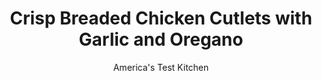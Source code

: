 ---
layout: ../../layouts/MarkdownPostLayout.astro
title: Crisp Breaded Chicken Cutlets with Garlic and Oregano
author: America's Test Kitchen
pubDate: 2023-03-15
description: "Breaded cutlets promise a moist, tender interior and crunchy, crisp exterior. ￼But to get there, you have to follow the rules."
image_url: https://res.cloudinary.com/hksqkdlah/image/upload/ar_1:1,c_fill,dpr_2.0,f_auto,fl_lossy.progressive.strip_profile,g_faces:auto,q_auto:low,w_344/22628_sfs-breaded-chicken-cutlets-5-1
tags: ["Main Courses","Italian","Chicken","Weeknight"]
calories: 3380
protein: 54
carbohydrates: 40
fats: 
fiber: 3
ingredients: ["4 (6- to 8-ounce), boneless, skinless chicken breasts, tenderloins removed, trimmed",", Salt and pepper","4 - 6 slices, hearty white sandwich bread, crusts removed, torn into 1 1/2-inch pieces","3/4 cup, all-purpose flour","2 , large eggs","3 tablespoons, minced fresh oregano","8 , garlic cloves, minced","3/4 cup, vegetable oil",", Lemon wedges"]
serves: 4
time: "50 minutes"
instructions: ["Adjust oven rack to lower-middle position and heat oven to 200 degrees. Cover chicken breasts with plastic wrap and pound to even 1/2-inch thickness with meat pounder. Pat cutlets dry with paper towels and season with salt and pepper.","Process bread in food processor to fine crumbs, 20 to 30 seconds (you should have 1 1/2 cups bread crumbs). Transfer bread crumbs to shallow dish. Place flour in second shallow dish. Lightly beat eggs, oregano, and garlic in third shallow dish.","Working with 1 cutlet at a time, dredge in flour, shaking off excess; dip in egg mixture, allowing excess to drip off; and coat with bread crumbs, pressing gently to adhere. Transfer to plate and let sit for 5 minutes.","Set wire rack in rimmed baking sheet and cover half of rack with triple layer of paper towels. Heat oil in 12-inch nonstick skillet over medium-high heat until shimmering. Place 2 cutlets in skillet and cook until deep golden brown and crisp and chicken registers 160 degrees, about 2 1/2 minutes per side, gently pressing on cutlets with spatula for even browning.","Place cutlets on paper towel–lined side of prepared wire rack to dry, about 15 seconds per side. Move cutlets to unlined side of wire rack and transfer to oven to keep warm. Repeat with remaining 2 cutlets. Serve with lemon wedges."]
nutrition: ["854 mg Potassium","565 mg Phosphorus","127 mg Calcium","4 mg Iron","89 mg Magnesium","781 mg Sodium","2 mg Zinc","51 g Fat","22 mg Niacin (B3)","32 g Monounsaturated","9 g Polyunsaturated","2 mg Vitamin C","237 mg Cholesterol","5 g Saturated","3 g Fiber","43 µg Folic acid","65 µg Folate (food)","2 g Sugars","18 µg Vitamin K","186 g Water","40 g Carbs","139 µg Folate equivalent (total)","54 g Protein","11 mg Vitamin E","1 mg Vitamin B6","56 µg Vitamin A","845 kcal Energy","3380 calories"]
notes: "Make sure to remove the tenderloin from each breast so the cutlets will be a uniform shape and will cook evenly; reserve tenderloins for another use. Don’t substitute store-bought bread crumbs for the fresh bread crumbs."
---